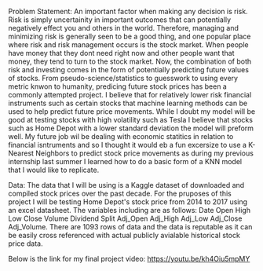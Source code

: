 

Problem Statement:  An important factor when making any decision is risk. Risk is simply uncertainity in important outcomes that can potentially negatively effect you and others in the world. Therefore, managing and minimizing risk is generally seen to be a good thing, and one popular place where risk and risk management occurs is the stock market. When people have money that they dont need right now and other people want that money, they tend to turn to the stock market. Now, the combination of both risk and investing comes in the form of potentially predicting future values of stocks. From pseudo-science/statistics to guesswork to using every metric knwon to humanity, predicing future stock prices has been a commonly attempted project. I believe that for relatively lower risk financial instruments such as certain stocks that machine learning methods can be used to help predict future price movements.  While I doubt my model will be good at testing stocks with high volatility such as Tesla I believe that stocks such as Home Depot with a lower standard deviation the model will preform well.  My future job wil be dealing with economic statitics in relation to financial isntruments and so I thought it would eb a fun excersize to use a K-Nearest Neighbors to predict stock price movements as during my previous internship last summer I learned how to do a basic form of a KNN model that I would like to replicate.  

Data:  The data that I will be using is a Kaggle dataset of downloaded and compiled stock prices over the past decade.  For the pruposes of this project I will be testing Home Depot's stock price from 2014 to 2017 using an excel datasheet.  The variables including are as follows:  Date	Open	High	Low	Close	Volume	Dividend	Split	Adj_Open	Adj_High	Adj_Low	Adj_Close	Adj_Volume.  There are 1093 rows of data and the data is reputable as it can be easily cross referenced with actual publicly avialable historical stock price data.  


Below is the link for my final project video:
https://youtu.be/kh4Oiu5mpMY
